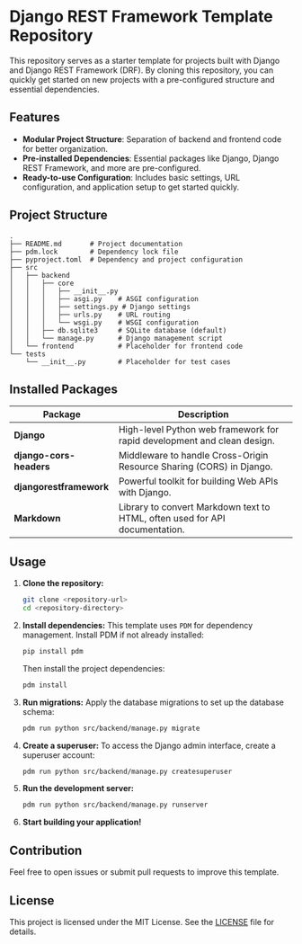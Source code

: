 # Django REST Framework Template Repository

This repository serves as a starter template for projects built with Django and Django REST Framework (DRF). By cloning this repository, you can quickly get started on new projects with a pre-configured structure and essential dependencies.

## Features

- **Modular Project Structure**: Separation of backend and frontend code for better organization.
- **Pre-installed Dependencies**: Essential packages like Django, Django REST Framework, and more are pre-configured.
- **Ready-to-use Configuration**: Includes basic settings, URL configuration, and application setup to get started quickly.

## Project Structure

```plaintext
.
├── README.md       # Project documentation
├── pdm.lock        # Dependency lock file
├── pyproject.toml  # Dependency and project configuration
├── src
│   ├── backend
│   │   ├── core
│   │   │   ├── __init__.py
│   │   │   ├── asgi.py    # ASGI configuration
│   │   │   ├── settings.py # Django settings
│   │   │   ├── urls.py    # URL routing
│   │   │   └── wsgi.py    # WSGI configuration
│   │   ├── db.sqlite3     # SQLite database (default)
│   │   └── manage.py      # Django management script
│   └── frontend           # Placeholder for frontend code
└── tests
    └── __init__.py        # Placeholder for test cases
```

## Installed Packages

| Package              | Description                                      |
|----------------------|--------------------------------------------------|
| **Django**           | High-level Python web framework for rapid development and clean design. |
| **django-cors-headers** | Middleware to handle Cross-Origin Resource Sharing (CORS) in Django. |
| **djangorestframework** | Powerful toolkit for building Web APIs with Django. |
| **Markdown**         | Library to convert Markdown text to HTML, often used for API documentation. |

## Usage

1. **Clone the repository:**
   ```bash
   git clone <repository-url>
   cd <repository-directory>
   ```

2. **Install dependencies:**
   This template uses `PDM` for dependency management. Install PDM if not already installed:
   ```bash
   pip install pdm
   ```
   Then install the project dependencies:
   ```bash
   pdm install
   ```

3. **Run migrations:**
   Apply the database migrations to set up the database schema:
   ```bash
   pdm run python src/backend/manage.py migrate
   ```

4. **Create a superuser:**
   To access the Django admin interface, create a superuser account:
   ```bash
   pdm run python src/backend/manage.py createsuperuser
   ```

5. **Run the development server:**
   ```bash
   pdm run python src/backend/manage.py runserver
   ```

6. **Start building your application!**

## Contribution

Feel free to open issues or submit pull requests to improve this template.

## License

This project is licensed under the MIT License. See the [LICENSE](LICENSE) file for details.
